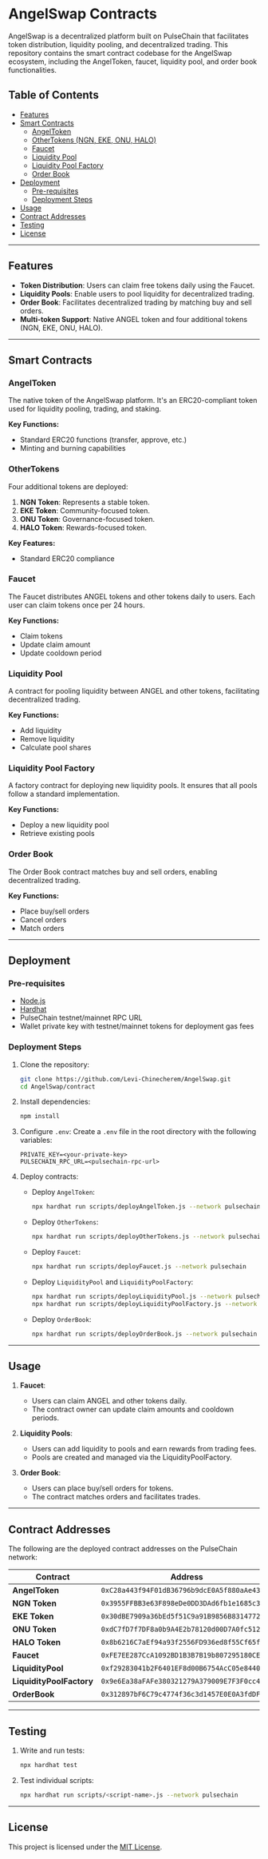 # AngelSwap Contracts

AngelSwap is a decentralized platform built on PulseChain that facilitates token distribution, liquidity pooling, and decentralized trading. This repository contains the smart contract codebase for the AngelSwap ecosystem, including the AngelToken, faucet, liquidity pool, and order book functionalities.

## Table of Contents
- [Features](#features)
- [Smart Contracts](#smart-contracts)
  - [AngelToken](#angeltoken)
  - [OtherTokens (NGN, EKE, ONU, HALO)](#othertokens)
  - [Faucet](#faucet)
  - [Liquidity Pool](#liquidity-pool)
  - [Liquidity Pool Factory](#liquidity-pool-factory)
  - [Order Book](#order-book)
- [Deployment](#deployment)
  - [Pre-requisites](#pre-requisites)
  - [Deployment Steps](#deployment-steps)
- [Usage](#usage)
- [Contract Addresses](#contract-addresses)
- [Testing](#testing)
- [License](#license)

---

## Features

- **Token Distribution**: Users can claim free tokens daily using the Faucet.
- **Liquidity Pools**: Enable users to pool liquidity for decentralized trading.
- **Order Book**: Facilitates decentralized trading by matching buy and sell orders.
- **Multi-token Support**: Native ANGEL token and four additional tokens (NGN, EKE, ONU, HALO).

---

## Smart Contracts

### AngelToken
The native token of the AngelSwap platform. It's an ERC20-compliant token used for liquidity pooling, trading, and staking.

**Key Functions:**
- Standard ERC20 functions (transfer, approve, etc.)
- Minting and burning capabilities

### OtherTokens
Four additional tokens are deployed:
1. **NGN Token**: Represents a stable token.
2. **EKE Token**: Community-focused token.
3. **ONU Token**: Governance-focused token.
4. **HALO Token**: Rewards-focused token.

**Key Features:**
- Standard ERC20 compliance

### Faucet
The Faucet distributes ANGEL tokens and other tokens daily to users. Each user can claim tokens once per 24 hours.

**Key Functions:**
- Claim tokens
- Update claim amount
- Update cooldown period

### Liquidity Pool
A contract for pooling liquidity between ANGEL and other tokens, facilitating decentralized trading.

**Key Functions:**
- Add liquidity
- Remove liquidity
- Calculate pool shares

### Liquidity Pool Factory
A factory contract for deploying new liquidity pools. It ensures that all pools follow a standard implementation.

**Key Functions:**
- Deploy a new liquidity pool
- Retrieve existing pools

### Order Book
The Order Book contract matches buy and sell orders, enabling decentralized trading.

**Key Functions:**
- Place buy/sell orders
- Cancel orders
- Match orders

---

## Deployment

### Pre-requisites
- [Node.js](https://nodejs.org/)
- [Hardhat](https://hardhat.org/)
- PulseChain testnet/mainnet RPC URL
- Wallet private key with testnet/mainnet tokens for deployment gas fees

### Deployment Steps
1. Clone the repository:
   ```bash
   git clone https://github.com/Levi-Chinecherem/AngelSwap.git
   cd AngelSwap/contract
   ```
2. Install dependencies:
   ```bash
   npm install
   ```
3. Configure `.env`:
   Create a `.env` file in the root directory with the following variables:
   ```env
   PRIVATE_KEY=<your-private-key>
   PULSECHAIN_RPC_URL=<pulsechain-rpc-url>
   ```

4. Deploy contracts:
   - Deploy `AngelToken`:
     ```bash
     npx hardhat run scripts/deployAngelToken.js --network pulsechain
     ```
   - Deploy `OtherTokens`:
     ```bash
     npx hardhat run scripts/deployOtherTokens.js --network pulsechain
     ```
   - Deploy `Faucet`:
     ```bash
     npx hardhat run scripts/deployFaucet.js --network pulsechain
     ```
   - Deploy `LiquidityPool` and `LiquidityPoolFactory`:
     ```bash
     npx hardhat run scripts/deployLiquidityPool.js --network pulsechain
     npx hardhat run scripts/deployLiquidityPoolFactory.js --network pulsechain
     ```
   - Deploy `OrderBook`:
     ```bash
     npx hardhat run scripts/deployOrderBook.js --network pulsechain
     ```

---

## Usage

1. **Faucet**:
   - Users can claim ANGEL and other tokens daily.
   - The contract owner can update claim amounts and cooldown periods.

2. **Liquidity Pools**:
   - Users can add liquidity to pools and earn rewards from trading fees.
   - Pools are created and managed via the LiquidityPoolFactory.

3. **Order Book**:
   - Users can place buy/sell orders for tokens.
   - The contract matches orders and facilitates trades.

---

## Contract Addresses
The following are the deployed contract addresses on the PulseChain network:

| Contract                | Address                                    |
|-------------------------|--------------------------------------------|
| **AngelToken**          | `0xC28a443f94F01dB36796b9dcE0A5f880aAe43c6f` |
| **NGN Token**           | `0x3955FFBB3e63F898eDe0DD3DAd6fb1e1685c3b52` |
| **EKE Token**           | `0x30dBE7909a36bEd5f51C9a91B9856B8314772c4F` |
| **ONU Token**           | `0xdC7fD7f7DF8a0b9A4E2b78120d00D7A0fc512c9b` |
| **HALO Token**          | `0x8b6216C7aEf94a93f2556FD936ed8f55Cf65f9aC` |
| **Faucet**              | `0xFE7EE287CcA1092BD1B3B7B19b807295180CE801` |
| **LiquidityPool**       | `0xf29283041b2F6401EF8d00B6754AcC05e8440174` |
| **LiquidityPoolFactory**| `0x9e6Ea38aFAFe380321279A379009E7F3F0cc4101` |
| **OrderBook**           | `0x312897bF6C79c4774f36c3d1457E0E0A3fdDFEc7` |

---

## Testing

1. Write and run tests:
   ```bash
   npx hardhat test
   ```
2. Test individual scripts:
   ```bash
   npx hardhat run scripts/<script-name>.js --network pulsechain
   ```

---

## License

This project is licensed under the [MIT License](LICENSE).
